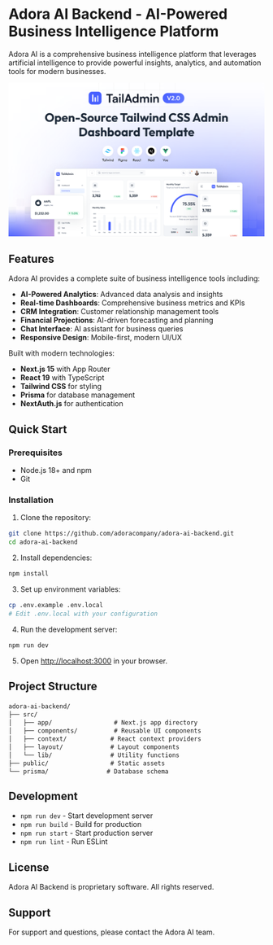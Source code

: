 # Adora AI Backend - AI-Powered Business Intelligence Platform

Adora AI is a comprehensive business intelligence platform that leverages artificial intelligence to provide powerful insights, analytics, and automation tools for modern businesses.

![Adora AI Dashboard Preview](./banner.png)

## Features

Adora AI provides a complete suite of business intelligence tools including:

- **AI-Powered Analytics**: Advanced data analysis and insights
- **Real-time Dashboards**: Comprehensive business metrics and KPIs
- **CRM Integration**: Customer relationship management tools
- **Financial Projections**: AI-driven forecasting and planning
- **Chat Interface**: AI assistant for business queries
- **Responsive Design**: Mobile-first, modern UI/UX

Built with modern technologies:
- **Next.js 15** with App Router
- **React 19** with TypeScript
- **Tailwind CSS** for styling
- **Prisma** for database management
- **NextAuth.js** for authentication

## Quick Start

### Prerequisites

- Node.js 18+ and npm
- Git

### Installation

1. Clone the repository:
```bash
git clone https://github.com/adoracompany/adora-ai-backend.git
cd adora-ai-backend
```

2. Install dependencies:
```bash
npm install
```

3. Set up environment variables:
```bash
cp .env.example .env.local
# Edit .env.local with your configuration
```

4. Run the development server:
```bash
npm run dev
```

5. Open [http://localhost:3000](http://localhost:3000) in your browser.

## Project Structure

```
adora-ai-backend/
├── src/
│   ├── app/                 # Next.js app directory
│   ├── components/          # Reusable UI components
│   ├── context/            # React context providers
│   ├── layout/             # Layout components
│   └── lib/                # Utility functions
├── public/                 # Static assets
└── prisma/                # Database schema
```

## Development

- `npm run dev` - Start development server
- `npm run build` - Build for production
- `npm run start` - Start production server
- `npm run lint` - Run ESLint

## License

Adora AI Backend is proprietary software. All rights reserved.

## Support

For support and questions, please contact the Adora AI team.
